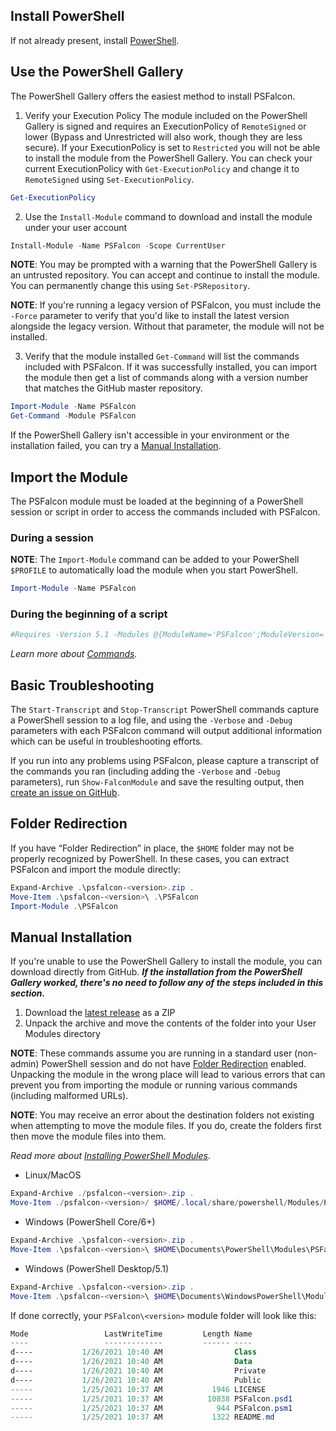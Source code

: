 ## Install PowerShell
If not already present, install [PowerShell](https://github.com/PowerShell/PowerShell#get-powershell).
## Use the PowerShell Gallery
The PowerShell Gallery offers the easiest method to install PSFalcon.

1. Verify your Execution Policy
The module included on the PowerShell Gallery is signed and requires an ExecutionPolicy of `RemoteSigned` or lower (Bypass and Unrestricted will also work, though they are less secure). If your ExecutionPolicy is set to `Restricted` you will not be able to install the module from the PowerShell Gallery. You can check your current ExecutionPolicy with `Get-ExecutionPolicy` and change it to `RemoteSigned` using `Set-ExecutionPolicy`.

```powershell
Get-ExecutionPolicy
```
2. Use the `Install-Module` command to download and install the module under your user account
```powershell
Install-Module -Name PSFalcon -Scope CurrentUser
```
**NOTE**: You may be prompted with a warning that the PowerShell Gallery is an untrusted repository. You can accept and continue to install the module. You can permanently change this using `Set-PSRepository`.

**NOTE**: If you're running a legacy version of PSFalcon, you must include the `-Force` parameter to verify that you'd like to install the latest version alongside the legacy version. Without that parameter, the module will not be installed.

3. Verify that the module installed
`Get-Command` will list the commands included with PSFalcon. If it was successfully installed, you can import the module then get a list of commands along with a version number that matches the GitHub master repository.
```powershell
Import-Module -Name PSFalcon
Get-Command -Module PSFalcon
```
If the PowerShell Gallery isn't accessible in your environment or the installation failed, you can try a [Manual Installation]().
## Import the Module
The PSFalcon module must be loaded at the beginning of a PowerShell session or script in order to access the commands included with PSFalcon.
### During a session
**NOTE**: The `Import-Module` command can be added to your PowerShell `$PROFILE` to automatically load the module when you start PowerShell.
```powershell
Import-Module -Name PSFalcon
```
### During the beginning of a script
```powershell
#Requires -Version 5.1 -Modules @{ModuleName='PSFalcon';ModuleVersion='<version>'}
```
_Learn more about [Commands](https://github.com/CrowdStrike/psfalcon/wiki/Commands)._
## Basic Troubleshooting
The `Start-Transcript` and `Stop-Transcript` PowerShell commands capture a PowerShell session to a log file, and using
the `-Verbose` and `-Debug` parameters with each PSFalcon command will output additional information which can be
useful in troubleshooting efforts.

If you run into any problems using PSFalcon, please capture a transcript of the commands you ran (including
adding the `-Verbose` and `-Debug` parameters), run `Show-FalconModule` and save the resulting
output, then [create an issue on GitHub](https://github.com/CrowdStrike/psfalcon/issues).
## Folder Redirection
If you have “Folder Redirection” in place, the `$HOME` folder may not be properly recognized by PowerShell. In these
cases, you can extract PSFalcon and import the module directly:
```powershell
Expand-Archive .\psfalcon-<version>.zip .
Move-Item .\psfalcon-<version>\ .\PSFalcon
Import-Module .\PSFalcon
```
## Manual Installation
If you're unable to use the PowerShell Gallery to install the module, you can download directly from GitHub. **_If the installation from the PowerShell Gallery worked, there's no need to follow any of the steps included in this section._**

1. Download the [latest release](https://github.com/CrowdStrike/psfalcon/releases) as a ZIP
2. Unpack the archive and move the contents of the folder into your User Modules directory

**NOTE**: These commands assume you are running in a standard user (non-admin) PowerShell session and do not have [Folder Redirection](https://github.com/CrowdStrike/psfalcon/wiki/Installation#folder-redirection) enabled. Unpacking the module in the wrong place will lead to various errors that can prevent you from importing the module or running various commands (including malformed URLs).

**NOTE**: You may receive an error about the destination folders not existing when attempting to move the module files. If you do, create the folders first then move the module files into them.

*Read more about [Installing PowerShell Modules](https://docs.microsoft.com/en-us/powershell/scripting/developer/module/installing-a-powershell-module)*.
* Linux/MacOS
```powershell
Expand-Archive ./psfalcon-<version>.zip .
Move-Item ./psfalcon-<version>/ $HOME/.local/share/powershell/Modules/PSFalcon/<version>/ -Force
```
* Windows (PowerShell Core/6+)
```powershell
Expand-Archive .\psfalcon-<version>.zip .
Move-Item .\psfalcon-<version>\ $HOME\Documents\PowerShell\Modules\PSFalcon\<version>\ -Force
```
* Windows (PowerShell Desktop/5.1)
```powershell
Expand-Archive .\psfalcon-<version>.zip .
Move-Item .\psfalcon-<version>\ $HOME\Documents\WindowsPowerShell\Modules\PSFalcon\<version>\ -Force
```
If done correctly, your `PSFalcon\<version>` module folder will look like this:
```powershell
Mode                 LastWriteTime         Length Name
----                 -------------         ------ ----
d----           1/26/2021 10:40 AM                Class
d----           1/26/2021 10:40 AM                Data
d----           1/26/2021 10:40 AM                Private
d----           1/26/2021 10:40 AM                Public
-----           1/25/2021 10:37 AM           1946 LICENSE
-----           1/25/2021 10:37 AM          10838 PSFalcon.psd1
-----           1/25/2021 10:37 AM            944 PSFalcon.psm1
-----           1/25/2021 10:37 AM           1322 README.md
```